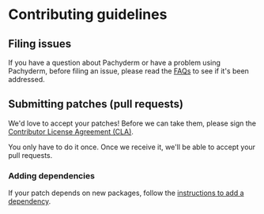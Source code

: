 # Contributing guidelines

## Filing issues

If you have a question about Pachyderm or have a problem using Pachyderm, before filing an issue, please read the [FAQs](docs/faq.md) to see if it's been addressed.

## Submitting patches (pull requests)

We'd love to accept your patches! Before we can take them, please sign the [Contributor License Agreement (CLA)](https://pachyderm.wufoo.com/forms/pachyderm-contributor-license-agreement/).

You only have to do it once. Once we receive it, we'll be able to accept your pull requests.

### Adding dependencies

If your patch depends on new packages, follow the [instructions to add a dependency](docs/development.md#dependency-management).
